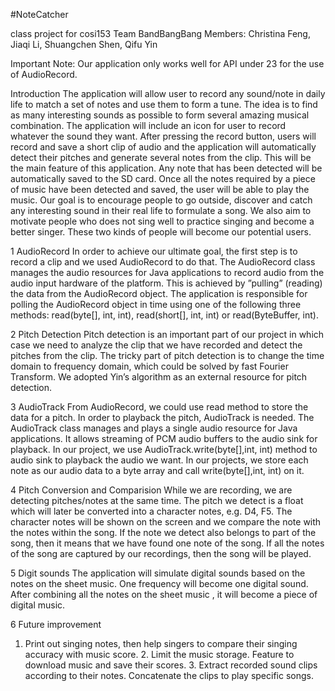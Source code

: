 #NoteCatcher

class project for cosi153
Team BandBangBang
Members: Christina Feng, Jiaqi Li, Shuangchen Shen, Qifu Yin

Important Note: Our application only works well for API under 23 for the use of AudioRecord.

Introduction
The application will allow user to record any sound/note in daily life to match a set of notes and use them to form a tune. The idea is to find as many interesting sounds as possible to form several amazing musical combination.
The application will include an icon for user to record whatever the sound they want. After pressing the record button, users will record and save a short clip of audio and the application will automatically detect their pitches and generate several notes from the clip. This will be the main feature of this application. Any note that has been detected will be automatically saved to the SD card. Once all the notes required by a piece of music have been detected and saved, the user will be able to play the music.
Our goal is to encourage people to go outside, discover and catch any interesting sound in their real life to formulate a song. We also aim to motivate people who does not sing well to practice singing and become a better singer. These two kinds of people will become our potential users.

1 AudioRecord
In order to achieve our ultimate goal, the first step is to record a clip and we used AudioRecord to do that. The AudioRecord class manages the audio resources for Java
applications to record audio from the audio input hardware of the platform. This is achieved by ”pulling” (reading) the data from the AudioRecord object. The application is responsible for polling the AudioRecord object in time using one of the following three methods: read(byte[], int, int), read(short[], int, int) or read(ByteBuffer, int).

2 Pitch Detection
Pitch detection is an important part of our project in which case we need to analyze the clip that we have recorded and detect the pitches from the clip. The tricky part of pitch detection is to change the time domain to frequency domain, which could be solved by fast Fourier Transform. We adopted Yin’s algorithm as an external resource for pitch detection.

3 AudioTrack
From AudioRecord, we could use read method to store the data for a pitch. In order to playback the pitch, AudioTrack is needed. The AudioTrack class manages and plays a single audio resource for Java applications. It allows streaming of PCM audio buffers to the audio sink for playback. In our project, we use AudioTrack.write(byte[],int, int) method to audio sink to playback the audio we want. In our projects, we store each note as our audio data to a byte array and call write(byte[],int, int) on it.

4 Pitch Conversion and Comparision
While we are recording, we are detecting pitches/notes at the same time. The pitch we detect is a float which will later be converted into a character notes, e.g. D4, F5. The character notes will be shown on the screen and we compare the note with the notes within the song. If the note we detect also belongs to part of the song, then it means that we have found one note of the song. If all the notes of the song are captured by our recordings, then the song will be played.

5 Digit sounds
The application will simulate digital sounds based on the notes on the sheet music. One frequency will become one digital sound. After combining all the notes on the sheet music , it will become a piece of digital music.

6 Future improvement
1. Print out singing notes, then help singers to compare their singing accuracy with music score. 2. Limit the music storage. Feature to download music and save their scores. 3. Extract recorded sound clips according to their notes. Concatenate the clips to play specific songs.
